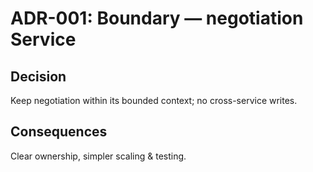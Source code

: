 # ADR-001: Boundary — negotiation Service
## Decision
Keep negotiation within its bounded context; no cross-service writes.
## Consequences
Clear ownership, simpler scaling & testing.
